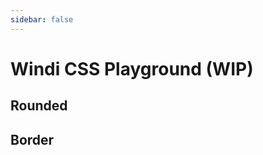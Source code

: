 ```yaml
---
sidebar: false
---
```


# Windi CSS Playground (WIP)

## Rounded

<PlaygroundWithBox
  size='3xl'
  :sizes="['none', 'sm', '', 'md', 'lg', 'xl', '2xl', '3xl', '4xl', '1/2', 'full']"
  prefix='rounded'
  fixed='bg-teal-500 m-auto mt-6 mb-2 w-30 h-30 text-transparent transition-all duration-300'
/>

## Border

<PlaygroundWithBox
  size=''
  mode='edges'
  :sizes="['', '0', 1, 2, 3, 4, 5]"
  prefix='border'
  fixed='bg-gray-500 bg-opacity-5 border-teal-500 m-auto mt-6 mb-2 w-30 h-30 text-transparent'
/>

<!-- 
<InlinePlayground 
  :input="'bg-primary font-light p-2\ndark:hover:(bg-gray-800 font-medium)'"
  :showCSS="true"
  :showMode="true"
  :showTabs="true"
  :showConfig="true"
  :enableConfig="true"
  :config="{
  shortcuts: {
    btn: 'py-2 px-4 font-semibold rounded-lg shadow-md',
    'btn-green': 'text-white bg-green-500 hover:bg-green-700',
  },
  theme: {
    extend: {
      colors: {
        primary: '#0ea5e9'
      }
    }
  }
}"
/> -->
